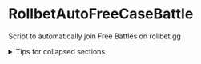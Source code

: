 # RollbetAutoFreeCaseBattle
Script to automatically join Free Battles on rollbet.gg

<details>
<summary>Tips for collapsed sections</summary>

# Steps for manual use (need to be runned again on every page refresh)
There is 2 ways for manual use, bookmark(faster) and console, but i will only cover the bookmark part

You just need to crate a bookmark, set the name to something like "autoFreeBattle" (your choice, it doesnt matter)
and then set the URL of the bookmark you created to a code here below.

# make sure to copy all or it wont work
```
eval(eval(await(await fetch('https://raw.githubusercontent.com/itaplyr/RollbetAutoFreeCaseBattle/refs/heads/main/script')).text()))
```

</details>
